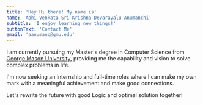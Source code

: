 ```yaml
---
title: 'Hey Hi there! My name is'
name: 'Abhi Venkata Sri Krishna Devarayalu Anumanchi'
subtitle: 'I enjoy learning new things!'
buttonText: 'Contact Me'
email: 'aanumanc@gmu.edu'
---
```


I am currently pursuing my Master's degree in
Computer Science from [George Mason University](https://www.gmu.edu/), providing me the capability and vision to solve complex problems in life.

I'm now seeking an internship and full-time roles where I can make my own mark with a meaningful achievement and make good connections.

Let's rewrite the future with good Logic and optimal solution together!
